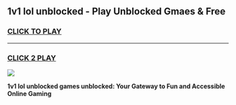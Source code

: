
## 1v1 lol unblocked - Play Unblocked Gmaes & Free
<h3>
<a href="https://news.freeplayer.one?title=1v1_lol_unblocked&ref=16F">CLICK TO PLAY</a></h3>
<hr>

<h3>
<a href="https://news.freeplayer.one?title=1v1_lol_unblocked&ref=16F">CLICK 2 PLAY</a>
  
</h3>

<a href="https://news.freeplayer.one?title=1v1_lol_unblocked&ref=16F/"><img src="https://clearcache.store/games.png"></a>


**1v1 lol unblocked games unblocked: Your Gateway to Fun and Accessible Online Gaming**
